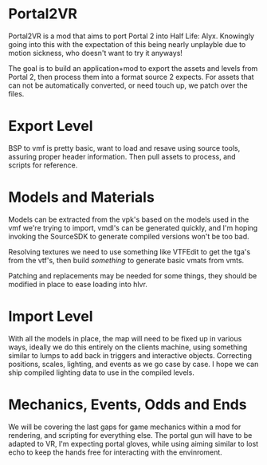# Portal2VR
Portal2VR is a mod that aims to port Portal 2 into Half Life: Alyx. Knowingly going into this with the expectation of this being nearly unplayble due to motion sickness, who doesn't want to try it anyways!

The goal is to build an application+mod to export the assets and levels from Portal 2, then process them into a format source 2 expects. For assets that can not be automatically converted, or need touch up, we patch over the files.

# Export Level
BSP to vmf is pretty basic, want to load and resave using source tools, assuring proper header information. Then pull assets to process, and scripts for reference.

# Models and Materials
Models can be extracted from the vpk's based on the models used in the vmf we're trying to import, vmdl's can be generated quickly, and I'm hoping invoking the SourceSDK to generate compiled versions won't be too bad.

Resolving textures we need to use something like VTFEdit to get the tga's from the vtf's, then build *something* to generate basic vmats from vmts. 

Patching and replacements may be needed for some things, they should be modified in place to ease loading into hlvr.

# Import Level
With all the models in place, the map will need to be fixed up in various ways, ideally we do this entirely on the clients machine, using something similar to lumps to add back in triggers and interactive objects. Correcting positions, scales, lighting, and events as we go case by case. I hope we can ship compiled lighting data to use in the compiled levels.

# Mechanics, Events, Odds and Ends
We will be covering the last gaps for game mechanics within a mod for rendering, and scripting for everything else. The portal gun will have to be adapted to VR, I'm expecting portal gloves, while using aiming similar to lost echo to keep the hands free for interacting with the envinroment.
